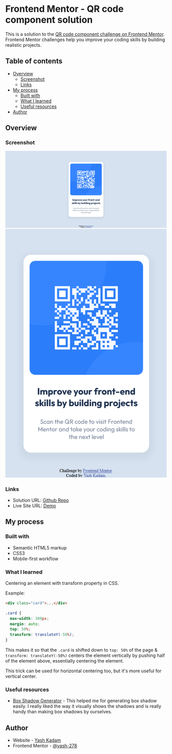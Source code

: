 # Frontend Mentor - QR code component solution

This is a solution to the [QR code component challenge on Frontend Mentor](https://www.frontendmentor.io/challenges/qr-code-component-iux_sIO_H). Frontend Mentor challenges help you improve your coding skills by building realistic projects.

## Table of contents

- [Overview](#overview)
  - [Screenshot](#screenshot)
  - [Links](#links)
- [My process](#my-process)
  - [Built with](#built-with)
  - [What I learned](#what-i-learned)
  - [Useful resources](#useful-resources)
- [Author](#author)

## Overview

### Screenshot

![Desktop](./completed/desktop.png)
![Mobile](./completed/mobile.png)

### Links

- Solution URL: [Github Repo](https://github.com/yash-278/Frontend-Mentor-Challenges/tree/main/QR%20code%20component)
- Live Site URL: [Demo](https://yash-278.github.io/Frontend-Mentor-Challenges/QR%20code%20component/index.html)

## My process

### Built with

- Semantic HTML5 markup
- CSS3
- Mobile-first workflow

### What I learned

Centering an element with transform property in CSS.

Example:

```html
<div class="card">...</div>
```

```css
.card {
  max-width: 300px;
  margin: auto;
  top: 50%;
  transform: translateY(-50%);
}
```

This makes it so that the `.card` is shifted down to `top: 50%` of the page & `transform: translateY(-50%)` centers the element vertically by pushing half of the element above, essentially centering the element.

This trick can be used for horizontal centering too, but it's more useful for vertical center.

### Useful resources

- [Box Shadow Generator](https://html-css-js.com/css/generator/box-shadow/) - This helped me for generating box shadow easily. I really liked the way it visually shows the shadows and is really handy than making box shadows by ourselves.

## Author

- Website - [Yash Kadam](https://www.yashkadam.cf)
- Frontend Mentor - [@yash-278](https://www.frontendmentor.io/profile/yash-278)
